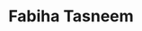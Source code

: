 ---
order: 2

title: "Fabiha Tasneem"

draft: false

bg_image: "images/backgrounds/page-title.jpg"

image: "images/executives/fabiha-tasneem.webp"

designation: "Chairperson"

contact:
  # contact item loop
  - name : "fabihatsnm.00@gmail.com"
    icon : "ti-email" # icon pack : https://themify.me/themify-icons
    link : "mailto:fabihatsnm.00@gmail.com"

  # contact item loop
  - name : "Fabiha Tasneem"
    icon : "ti-facebook" # icon pack : https://themify.me/themify-icons
    link : "#"

  # contact item loop
  - name : "IEEE ID: 96029152"
    icon : "ti-world" # icon pack : https://themify.me/themify-icons
    link : "#96029152"

# type
type: "executives"
---